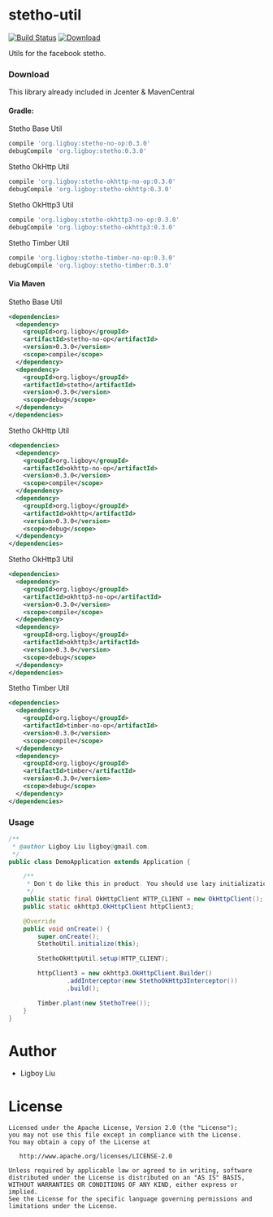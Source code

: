 # stetho-util  
[![Build Status](https://travis-ci.org/ligboy/stetho-util.svg?branch=master)](https://travis-ci.org/ligboy/stetho-util)
[![Download](https://api.bintray.com/packages/ligboy/maven/stetho-util/images/download.svg)](https://bintray.com/ligboy/maven/stetho-util/_latestVersion)

Utils for the facebook stetho.
### Download
This library already included in Jcenter & MavenCentral
#### Gradle:
Stetho Base Util
```groovy
compile 'org.ligboy:stetho-no-op:0.3.0'
debugCompile 'org.ligboy:stetho:0.3.0'
```
Stetho OkHttp Util
```groovy
compile 'org.ligboy:stetho-okhttp-no-op:0.3.0'
debugCompile 'org.ligboy:stetho-okhttp:0.3.0'
```
Stetho OkHttp3 Util
```groovy
compile 'org.ligboy:stetho-okhttp3-no-op:0.3.0'
debugCompile 'org.ligboy:stetho-okhttp3:0.3.0'
```
Stetho Timber Util
```groovy
compile 'org.ligboy:stetho-timber-no-op:0.3.0'
debugCompile 'org.ligboy:stetho-timber:0.3.0'
```
#### Via Maven
Stetho Base Util
```xml
<dependencies>
  <dependency>
    <groupId>org.ligboy</groupId>
    <artifactId>stetho-no-op</artifactId>
    <version>0.3.0</version>
    <scope>compile</scope>
  </dependency>
  <dependency>
    <groupId>org.ligboy</groupId>
    <artifactId>stetho</artifactId>
    <version>0.3.0</version>
    <scope>debug</scope>
  </dependency>
</dependencies>
```
Stetho OkHttp Util
```xml
<dependencies>
  <dependency>
    <groupId>org.ligboy</groupId>
    <artifactId>okhttp-no-op</artifactId>
    <version>0.3.0</version>
    <scope>compile</scope>
  </dependency>
  <dependency>
    <groupId>org.ligboy</groupId>
    <artifactId>okhttp</artifactId>
    <version>0.3.0</version>
    <scope>debug</scope>
  </dependency>
</dependencies>
```
Stetho OkHttp3 Util
```xml
<dependencies>
  <dependency>
    <groupId>org.ligboy</groupId>
    <artifactId>okhttp3-no-op</artifactId>
    <version>0.3.0</version>
    <scope>compile</scope>
  </dependency>
  <dependency>
    <groupId>org.ligboy</groupId>
    <artifactId>okhttp3</artifactId>
    <version>0.3.0</version>
    <scope>debug</scope>
  </dependency>
</dependencies>
```
Stetho Timber Util
```xml
<dependencies>
  <dependency>
    <groupId>org.ligboy</groupId>
    <artifactId>timber-no-op</artifactId>
    <version>0.3.0</version>
    <scope>compile</scope>
  </dependency>
  <dependency>
    <groupId>org.ligboy</groupId>
    <artifactId>timber</artifactId>
    <version>0.3.0</version>
    <scope>debug</scope>
  </dependency>
</dependencies>
```

### Usage
```java
/**
 * @author Ligboy.Liu ligboy@gmail.com.
 */
public class DemoApplication extends Application {

    /**
     * Don't do like this in product. You should use lazy initialization.
     */
    public static final OkHttpClient HTTP_CLIENT = new OkHttpClient();
    public static okhttp3.OkHttpClient httpClient3;

    @Override
    public void onCreate() {
        super.onCreate();
        StethoUtil.initialize(this);

        StethoOkHttpUtil.setup(HTTP_CLIENT);

        httpClient3 = new okhttp3.OkHttpClient.Builder()
                .addInterceptor(new StethoOkHttp3Interceptor())
                .build();

        Timber.plant(new StethoTree());
    }
}
```
Author
=======
 * Ligboy Liu

License
=======
    Licensed under the Apache License, Version 2.0 (the "License");
    you may not use this file except in compliance with the License.
    You may obtain a copy of the License at

       http://www.apache.org/licenses/LICENSE-2.0

    Unless required by applicable law or agreed to in writing, software
    distributed under the License is distributed on an "AS IS" BASIS,
    WITHOUT WARRANTIES OR CONDITIONS OF ANY KIND, either express or implied.
    See the License for the specific language governing permissions and
    limitations under the License.

